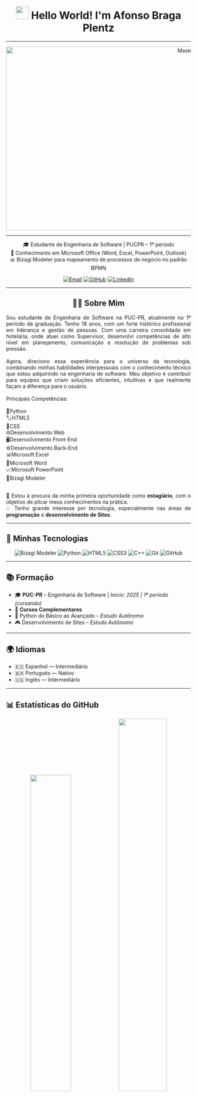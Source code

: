 <div align="center">

  <h1>
    <img src="https://media.giphy.com/media/hvRJCLFzcasrR4ia7z/giphy.gif" width="35">
    Hello World! I'm Afonso Braga Plentz
  </h1>

---

  <img src="https://private-user-images.githubusercontent.com/211001372/454390043-ff49ae60-849a-49c9-a93d-900d1b992e42.gif?jwt=eyJhbGciOiJIUzI1NiIsInR5cCI6IkpXVCJ9.eyJpc3MiOiJnaXRodWIuY29tIiwiYXVkIjoicmF3LmdpdGh1YnVzZXJjb250ZW50LmNvbSIsImtleSI6ImtleTUiLCJleHAiOjE3NDk3MzA5NjAsIm5iZiI6MTc0OTczMDY2MCwicGF0aCI6Ii8yMTEwMDEzNzIvNDU0MzkwMDQzLWZmNDlhZTYwLTg0OWEtNDljOS1hOTNkLTkwMGQxYjk5MmU0Mi5naWY_WC1BbXotQWxnb3JpdGhtPUFXUzQtSE1BQy1TSEEyNTYmWC1BbXotQ3JlZGVudGlhbD1BS0lBVkNPRFlMU0E1M1BRSzRaQSUyRjIwMjUwNjEyJTJGdXMtZWFzdC0xJTJGczMlMkZhd3M0X3JlcXVlc3QmWC1BbXotRGF0ZT0yMDI1MDYxMlQxMjE3NDBaJlgtQW16LUV4cGlyZXM9MzAwJlgtQW16LVNpZ25hdHVyZT0wMzUxYjEzNWZmYjg1YTE4NGVlYTViYTRiZjc5Yjg4YjQ2NzA1MTU0YzdkM2Q4M2M5YjhjMjkwODJiZDcyMmQ2JlgtQW16LVNpZ25lZEhlYWRlcnM9aG9zdCJ9.YNWxSuZId882HScCN-QtiJuaSIIrJSnQc1GY04pMLrg" alt="MasterHead" width="1000" height="500"/>

---


🎓 Estudante de Engenharia de Software | PUCPR – 1º período   
📄 Conhecimento em Microsoft Office (Word, Excel, PowerPoint, Outlook)<br>
📊 Bizagi Modeler para mapeamento de processos de negócio no padrão BPMN<br>

[![Email](https://img.shields.io/badge/Email-afonsobplentz@gmail.com-red)](mailto:afonsobplentz@gmail.com)
[![GitHub](https://img.shields.io/badge/GitHub-AfonsoPTZ-black?logo=github)](https://github.com/AfonsoPTZ)
[![LinkedIn](https://img.shields.io/badge/LinkedIn-Afonso%20Braga%20Plentz-blue?logo=linkedin)](https://www.linkedin.com/in/afonso-braga-plentz-385637351/)  


---

## 👨‍💻 Sobre Mim
</div>
<div align="justify">
Sou estudante de Engenharia de Software na PUC-PR, atualmente no 1º período da graduação. Tenho 18 anos, com um forte histórico profissional em liderança e gestão de pessoas. Com uma carreira consolidada em hotelaria, onde atuei como Supervisor, desenvolvi competências de alto nível em planejamento, comunicação e resolução de problemas sob pressão.
<br>
<br>
Agora, direciono essa experiência para o universo da tecnologia, combinando minhas habilidades interpessoais com o conhecimento técnico que estou adquirindo na engenharia de software. Meu objetivo é contribuir para equipes que criam soluções eficientes, intuitivas e que realmente façam a diferença para o usuário.
<br>
<br>
Principais Competências:
<br>
<br>
🐍Python <br>
🏷️HTML5 <br>
🎨CSS <br>
🌐Desenvolvimento Web <br>
🖥️Desenvolvimento Front-End <br>
⚙️Desenvolvimento Back-End <br>
📊Microsoft Excel <br>
📄Microsoft Word <br>
📈Microsoft PowerPoint <br>
🔀Bizagi Modeler <br>
<br>

🎯 Estou à procura da minha primeira oportunidade como **estagiário**, com o objetivo de plicar meus conhecimentos na prática.<br>
💡 Tenho grande interesse por tecnologia, especialmente nas áreas de **programação** e **desenvolvimento de Sites**.  
</div>

---

## 🧠 Minhas Tecnologias

<div align="center">

![Bizagi Modeler](https://img.shields.io/badge/Bizagi%20Modeler%20⚙️-F78F1E?style=for-the-badge&logo=bizagi&logoColor=white)
![Python](https://img.shields.io/badge/Python-3776AB?style=for-the-badge&logo=python&logoColor=white)
![HTML5](https://img.shields.io/badge/HTML5-E34F26?style=for-the-badge&logo=html5&logoColor=white)
![CSS3](https://img.shields.io/badge/CSS3-1572B6?style=for-the-badge&logo=css3&logoColor=white)
![C++](https://img.shields.io/badge/C++-00599C?style=for-the-badge&logo=cplusplus&logoColor=white)
![Git](https://img.shields.io/badge/Git-F05032?style=for-the-badge&logo=git&logoColor=white)
![GitHub](https://img.shields.io/badge/GitHub-181717?style=for-the-badge&logo=github&logoColor=white)

</div>

---

## 📚 Formação

- 🎓 **PUC-PR** – Engenharia de Software | *Início: 2025 | 1º período (cursando)* 
- 📘 **Cursos Complementares**
- 🐍 Python do Básico ao Avançado – *Estudo Autônomo*
- 🎮 Desenvolvimento de Sites – *Estudo Autônomo*

---

## 🌍 Idiomas

- 🇪🇸 Espanhol — Intermediário  
- 🇧🇷 Português — Nativo  
- 🇺🇸 Inglês — Intermediário

---

## 📊 Estatísticas do GitHub

<div align="center">
  <img src="https://github-readme-stats.vercel.app/api?username=AfonsoPTZ&show_icons=true&theme=tokyonight" width="47%"/>
  <img src="https://github-readme-stats.vercel.app/api/top-langs/?username=AfonsoPTZ&layout=compact&theme=tokyonight" width="51%"/>
</div>

---

## 📫 Contato

<p align="center">
  <a href="https://www.linkedin.com/in/SEU-USUARIO-AQUI" target="_blank" style="text-decoration:none;">
    <img src="https://img.shields.io/badge/LinkedIn-0077B5?style=for-the-badge&logo=linkedin&logoColor=white" alt="LinkedIn">
  </a>
  <a href="https://github.com/SEU-USUARIO-AQUI" target="_blank" style="text-decoration:none;">
    <img src="https://img.shields.io/badge/GitHub-181717?style=for-the-badge&logo=github&logoColor=white" alt="GitHub">
  </a>
  <a href="mailto:SEU-EMAIL-AQUI@gmail.com" target="_blank" style="text-decoration:none;">
    <img src="https://img.shields.io/badge/Gmail-D14836?style=for-the-badge&logo=gmail&logoColor=white" alt="Gmail">
  </a>
  <a href="https://www.instagram.com/SEU-USUARIO-AQUI/" target="_blank" style="text-decoration:none;">
    <img src="https://img.shields.io/badge/Instagram-E4405F?style=for-the-badge&logo=instagram&logoColor=white" alt="Instagram">
  </a>
<a href="https://wa.me/5541988309669" target="_blank" style="text-decoration:none;">
  <img src="https://img.shields.io/badge/WhatsApp-25D366?style=for-the-badge&logo=whatsapp&logoColor=white" alt="WhatsApp">
</a>
</p>

---

